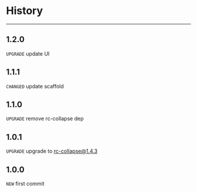 # History

---

## 1.2.0

`UPGRADE` update UI

## 1.1.1
`CHANGED` update scaffold

## 1.1.0
`UPGRADE` remove rc-collapse dep

## 1.0.1
`UPGRADE` upgrade to rc-collapse@1.4.3

## 1.0.0
`NEW` first commit
